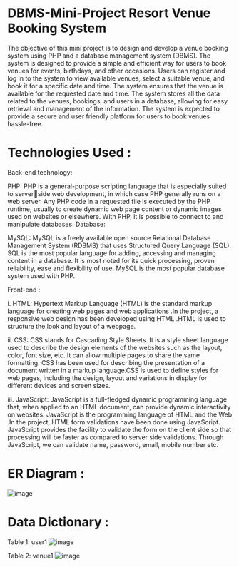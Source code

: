 # DBMS-Mini-Project Resort Venue Booking System

The objective of this mini project is to design and develop a venue booking system using PHP and a database management system (DBMS). The system is designed to provide a simple and efficient way for users to book venues for events, birthdays, and other occasions. Users can register and log in to the system to view available venues, select a suitable venue, and book it for a specific date and time. The system ensures that the venue is available for the requested date and time. The system stores all the data related to the venues, bookings, and users in a database, allowing for easy retrieval and management of the information. The system is expected to provide a secure and user friendly platform for users to book venues hassle-free.

# Technologies Used : 

Back-end technology: 

PHP: PHP is a general-purpose scripting language that is especially suited to serverside web development, in which case PHP generally runs on a web server. Any PHP code in a requested file is executed by the PHP runtime, usually to create dynamic web page content or dynamic images used on websites or elsewhere. With PHP, it is possible to connect to and manipulate databases. 
Database: 

MySQL: MySQL is a freely available open source Relational Database Management System (RDBMS) that uses Structured Query Language (SQL). SQL is the most popular language for adding, accessing and managing content in a database. It is most noted for its quick processing, proven reliability, ease and flexibility of use. MySQL is the most popular database system used with PHP. 

Front-end :

i. HTML: Hypertext Markup Language (HTML) is the standard markup language for creating web pages and web applications .In the project, a responsive web design has been developed using HTML .HTML is used to structure the look and layout of a webpage. 

ii. CSS: CSS stands for Cascading Style Sheets. It is a style sheet language used to describe the design elements of the websites such as the layout, color, font size, etc. It can allow multiple pages to share the same formatting. CSS has been used for describing the presentation of a document written in a markup language.CSS is used to define styles for web pages, including the design, layout and variations in display for different devices and screen sizes. 

iii. JavaScript: JavaScript is a full-fledged dynamic programming language that, when applied to an HTML document, can provide dynamic interactivity on websites. JavaScript is the programming language of HTML and the Web .In the project, HTML form validations have been done using JavaScript. JavaScript provides the facility to validate the form on the client side so that processing will be faster as compared to server side validations. Through JavaScript, we can validate name, password, email, mobile number etc.


# ER Diagram :

![image](https://github.com/AnshikaPandita/DBMS-Mini-Project/assets/96713901/ae2088ec-e22c-4a8d-a3a3-ed6de8976aa8)

# Data Dictionary :

Table 1: user1 
![image](https://github.com/AnshikaPandita/DBMS-Mini-Project/assets/96713901/6fe4733e-231c-4fec-b07c-a364aaaef584)

Table 2: venue1
![image](https://github.com/AnshikaPandita/DBMS-Mini-Project/assets/96713901/f9455e93-ae7c-4838-91bf-5625b18b41e9)


